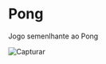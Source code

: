 # Pong
Jogo semenlhante ao Pong

![Capturar](https://user-images.githubusercontent.com/62031286/121518975-7dbac880-c9c7-11eb-8b8c-fc7b71eb1808.PNG)
